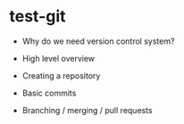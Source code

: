 # test-git

- Why do we need version control system?


- High level overview


- Creating a repository


- Basic commits


- Branching / merging / pull requests


